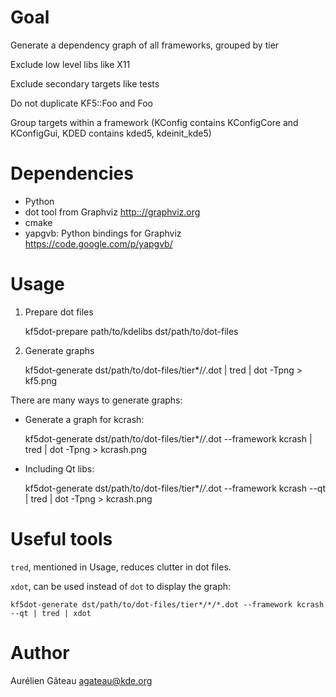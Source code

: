 # Goal

Generate a dependency graph of all frameworks, grouped by tier

Exclude low level libs like X11

Exclude secondary targets like tests

Do not duplicate KF5::Foo and Foo

Group targets within a framework (KConfig contains KConfigCore and KConfigGui,
KDED contains kded5, kdeinit_kde5)

# Dependencies

- Python
- dot tool from Graphviz <http:://graphviz.org>
- cmake
- yapgvb: Python bindings for Graphviz <https://code.google.com/p/yapgvb/>

# Usage

1. Prepare dot files

    kf5dot-prepare path/to/kdelibs dst/path/to/dot-files

2. Generate graphs

    kf5dot-generate dst/path/to/dot-files/tier*/*/*.dot | tred | dot -Tpng > kf5.png

There are many ways to generate graphs:

- Generate a graph for kcrash:

    kf5dot-generate dst/path/to/dot-files/tier*/*/*.dot --framework kcrash | tred | dot -Tpng > kcrash.png

- Including Qt libs:

    kf5dot-generate dst/path/to/dot-files/tier*/*/*.dot --framework kcrash --qt | tred | dot -Tpng > kcrash.png

# Useful tools

`tred`, mentioned in Usage, reduces clutter in dot files.

`xdot`, can be used instead of `dot` to display the graph:

    kf5dot-generate dst/path/to/dot-files/tier*/*/*.dot --framework kcrash --qt | tred | xdot

# Author

Aurélien Gâteau <agateau@kde.org>

